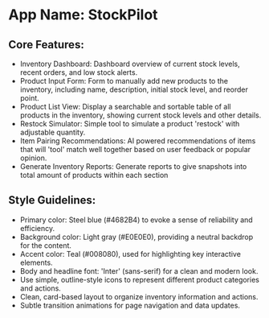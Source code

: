 # **App Name**: StockPilot

## Core Features:

- Inventory Dashboard: Dashboard overview of current stock levels, recent orders, and low stock alerts.
- Product Input Form: Form to manually add new products to the inventory, including name, description, initial stock level, and reorder point.
- Product List View: Display a searchable and sortable table of all products in the inventory, showing current stock levels and other details.
- Restock Simulator: Simple tool to simulate a product 'restock' with adjustable quantity.
- Item Pairing Recommendations: AI powered recommendations of items that will 'tool' match well together based on user feedback or popular opinion.
- Generate Inventory Reports: Generate reports to give snapshots into total amount of products within each section

## Style Guidelines:

- Primary color: Steel blue (#4682B4) to evoke a sense of reliability and efficiency.
- Background color: Light gray (#E0E0E0), providing a neutral backdrop for the content.
- Accent color: Teal (#008080), used for highlighting key interactive elements.
- Body and headline font: 'Inter' (sans-serif) for a clean and modern look.
- Use simple, outline-style icons to represent different product categories and actions.
- Clean, card-based layout to organize inventory information and actions.
- Subtle transition animations for page navigation and data updates.